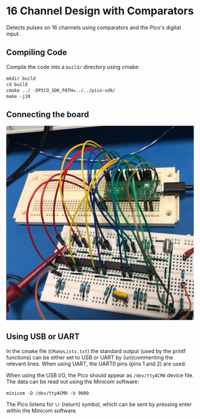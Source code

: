 # 16 Channel Design with Comparators
Detects pulses on 16 channels using comparators and the Pico's digital input.

## Compiling Code
Compile the code into a `build/` directory using cmake:
```
mkdir build
cd build
cmake ../ -DPICO_SDK_PATH=../../pico-sdk/
make -j10
```

## Connecting the board
<img src="circuitPhoto.png" alt="drawing" width="800"/>

## Using USB or UART
In the cmake file (`CMakeLists.txt`) the standard output (used by the printf functions) can be either set to USB or UART by (un)commenting the relevant lines. When using UART, the UART0 pins (pins 1 and 2) are used.

When using the USB I/O, the Pico should appear as `/dev/ttyACM0` device file. The data can be read out using the Minicom software:
```
minicom -D /dev/ttyACM0 -b 9600
```
The Pico listens for `\r` (return) symbol, which can be sent by pressing enter within the Minicom software.
